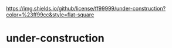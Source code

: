 https://img.shields.io/github/license/ff99999/under-construction?color=%23ff99cc&style=flat-square

# under-construction
